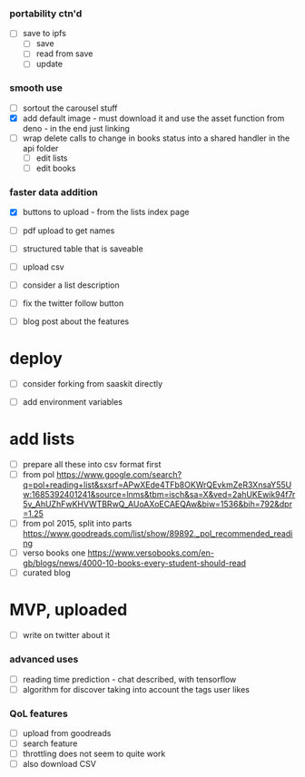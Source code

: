 ### portability ctn'd

- [ ] save to ipfs
  - [ ] save
  - [ ] read from save
  - [ ] update

### smooth use

- [ ] sortout the carousel stuff
- [x] add default image - must download it and use the asset function from
      deno - in the end just linking
- [ ] wrap delete calls to change in books status into a shared handler in the
      api folder
  - [ ] edit lists
  - [ ] edit books

### faster data addition

- [x] buttons to upload - from the lists index page

- [ ] pdf upload to get names
- [ ] structured table that is saveable
- [ ] upload csv
- [ ] consider a list description
- [ ] fix the twitter follow button

- [ ] blog post about the features

# deploy
- [ ] consider forking from saaskit directly

- [ ] add environment variables

# add lists

- [ ] prepare all these into csv format first
- [ ] from pol
      https://www.google.com/search?q=pol+reading+list&sxsrf=APwXEde4TFb8OKWrQEvkmZeR3XnsaY55Uw:1685392401241&source=lnms&tbm=isch&sa=X&ved=2ahUKEwik94f7r5v_AhUZhFwKHVWTBRwQ_AUoAXoECAEQAw&biw=1536&bih=792&dpr=1.25
- [ ] from pol 2015, split into parts
      https://www.goodreads.com/list/show/89892._pol_recommended_reading
- [ ] verso books one
      https://www.versobooks.com/en-gb/blogs/news/4000-10-books-every-student-should-read
- [ ] curated blog

# MVP, uploaded

- [ ] write on twitter about it

### advanced uses

- [ ] reading time prediction - chat described, with tensorflow
- [ ] algorithm for discover taking into account the tags user likes

### QoL features

- [ ] upload from goodreads
- [ ] search feature
- [ ] throttling does not seem to quite work
- [ ] also download CSV
